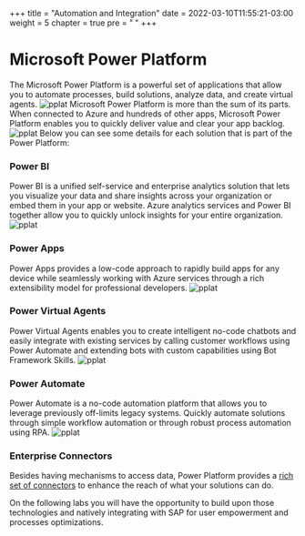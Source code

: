+++
title = "Automation and Integration"
date = 2022-03-10T11:55:21-03:00
weight = 5
chapter = true
pre = "<b> </b>"
+++

# Microsoft Power Platform

The Microsoft Power Platform is a powerful set of applications that allow you to automate processes, build solutions, analyze data, and create virtual agents. 
![pplat](/images/pplat02.png)
Microsoft Power Platform is more than the sum of its parts. When connected to Azure and hundreds of other apps, Microsoft Power Platform enables you to quickly deliver value and clear your app backlog.
![pplat](/images/pplat01.png)
Below you can see some details for each solution that is part of the Power Platform: 
### 
### Power BI
Power BI is a unified self-service and enterprise analytics solution that lets you visualize your data and share insights across your organization or embed them in your app or website. Azure analytics services and Power BI together allow you to quickly unlock insights for your entire organization.
![pplat](/images/pplat03.jpeg?height=500px)


### Power Apps
Power Apps provides a low-code approach to rapidly build apps for any device while seamlessly working with Azure services through a rich extensibility model for professional developers.
![pplat](/images/pplat04.png?height=300px)

### Power Virtual Agents
Power Virtual Agents enables you to create intelligent no-code chatbots and easily integrate with existing services by calling customer workflows using Power Automate and extending bots with custom capabilities using Bot Framework Skills.
![pplat](/images/pplat06.png?height=500px)

### Power Automate
Power Automate is a no-code automation platform that allows you to leverage previously off-limits legacy systems. Quickly automate solutions through simple workflow automation or through robust process automation using RPA.
![pplat](/images/pplat05.png?height=500px)

### Enterprise Connectors
Besides having mechanisms to access data, Power Platform provides a [rich set of connectors](https://powerautomate.microsoft.com/en-us/connectors/) to enhance the reach of what your solutions can do.    

On the following labs you will have the opportunity to build upon those technologies and natively integrating with SAP for user empowerment and processes optimizations. 


